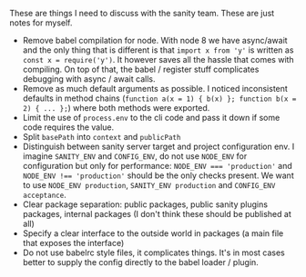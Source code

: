 These are things I need to discuss with the sanity team. These are just notes for myself.

- Remove babel compilation for node. With node 8 we have async/await and the only thing that is
  different is that `import x from 'y'` is written as `const x = require('y')`. It however saves
  all the hassle that comes with compiling. On top of that, the babel / register stuff complicates
  debugging with async / await calls.
- Remove as much default arguments as possible. I noticed inconsistent defaults in method chains
  (`function a(x = 1) { b(x) }; function b(x = 2) { ... };`) where both methods were exported.
- Limit the use of `process.env` to the cli code and pass it down if some code requires the value.
- Split `basePath` into `context` and `publicPath`
- Distinguish between sanity server target and project configuration env. I imagine `SANITY_ENV` and
  `CONFIG_ENV`, do not use `NODE_ENV` for configuration but only for performance:
  `NODE_ENV === 'production'` and `NODE_ENV !== 'production'` should be the only checks present. We
  want to use `NODE_ENV production`, `SANITY_ENV production` and `CONFIG_ENV acceptance`.
- Clear package separation: public packages, public sanity plugins packages, internal packages (I
  don't think these should be published at all)
- Specify a clear interface to the outside world in packages (a main file that exposes the interface)
- Do not use babelrc style files, it complicates things. It's in most cases better to supply the
  config directly to the babel loader / plugin.
